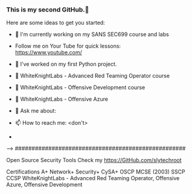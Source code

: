 ### This is my second GitHub.👋

Here are some ideas to get you started:
- 🔭 I'm currently working on my SANS SEC699 course and labs <BR>
-  Follow me on Your Tube for quick lessons:<BR>
https://www.youtube.com/



- 🔭 I've worked on my first Python project.
- 🌱 WhiteKnightLabs - Advanced Red Teaming Operator course
- 👯 WhiteKnightLabs - Offensive Development course
- 🤔 WhiteKnightLabs - Offensive Azure
- 💬 Ask me about: <something>
- 📫 How to reach me: <don't>
- 
-->
###################################################

Open Source Security Tools
    Check my https://GitHub.com/slytechroot
    
Certifications
    A+
    Network+
    Security+
    CySA+
    OSCP
    MCSE (2003)
    SSCP
    CCSP
    WhiteKnightLabs - Advanced Red Teaming Operator, Offensive Azure, Offensive Development

